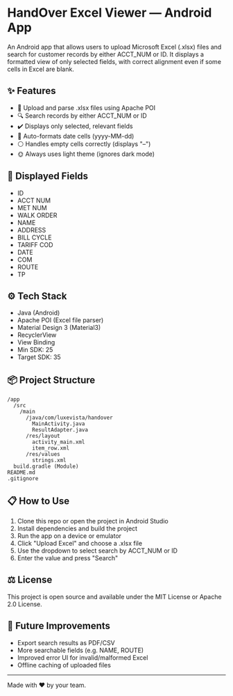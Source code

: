 # HandOver Excel Viewer — Android App

An Android app that allows users to upload Microsoft Excel (.xlsx) files and search for customer records by either ACCT\_NUM or ID. It displays a formatted view of only selected fields, with correct alignment even if some cells in Excel are blank.

## ✨ Features

* 📂 Upload and parse .xlsx files using Apache POI
* 🔍 Search records by either ACCT\_NUM or ID
* ✔️ Displays only selected, relevant fields
* 📅 Auto-formats date cells (yyyy-MM-dd)
* ⚪ Handles empty cells correctly (displays "–")
* 🌞 Always uses light theme (ignores dark mode)

## 🔣 Displayed Fields

* ID
* ACCT NUM
* MET NUM
* WALK ORDER
* NAME
* ADDRESS
* BILL CYCLE
* TARIFF COD
* DATE
* COM
* ROUTE
* TP

## ⚙️ Tech Stack

* Java (Android)
* Apache POI (Excel file parser)
* Material Design 3 (Material3)
* RecyclerView
* View Binding
* Min SDK: 25
* Target SDK: 35

## 📦 Project Structure

```
/app
  /src
    /main
      /java/com/luxevista/handover
        MainActivity.java
        ResultAdapter.java
      /res/layout
        activity_main.xml
        item_row.xml
      /res/values
        strings.xml
  build.gradle (Module)
README.md
.gitignore
```

## 📋 How to Use

1. Clone this repo or open the project in Android Studio
2. Install dependencies and build the project
3. Run the app on a device or emulator
4. Click "Upload Excel" and choose a .xlsx file
5. Use the dropdown to select search by ACCT\_NUM or ID
6. Enter the value and press "Search"

## ⚖️ License

This project is open source and available under the MIT License or Apache 2.0 License.

## 🚀 Future Improvements

* Export search results as PDF/CSV
* More searchable fields (e.g. NAME, ROUTE)
* Improved error UI for invalid/malformed Excel
* Offline caching of uploaded files

---

Made with ❤️ by your team.
